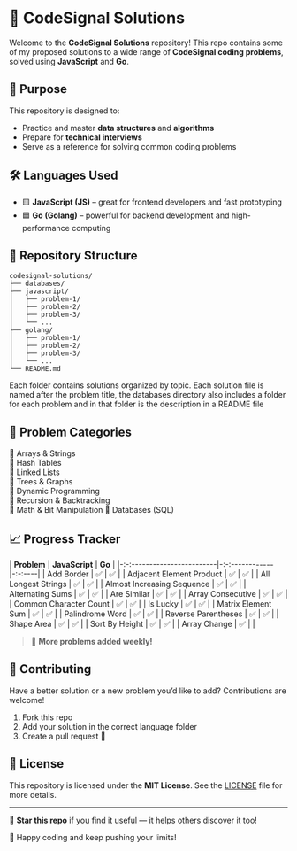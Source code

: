 # 🧠 CodeSignal Solutions

Welcome to the **CodeSignal Solutions** repository! This repo contains some of my proposed solutions to a wide range of **CodeSignal coding problems**, solved using **JavaScript** and **Go**.

## 🚀 Purpose

This repository is designed to:
- Practice and master **data structures** and **algorithms**
- Prepare for **technical interviews**
- Serve as a reference for solving common coding problems

## 🛠️ Languages Used

- 🟨 **JavaScript (JS)** – great for frontend developers and fast prototyping
- 🟦 **Go (Golang)** – powerful for backend development and high-performance computing

## 📂 Repository Structure

```
codesignal-solutions/
├── databases/
├── javascript/
│   ├── problem-1/
│   ├── problem-2/
│   ├── problem-3/
│   └── ...
├── golang/
│   ├── problem-1/
│   ├── problem-2/
│   ├── problem-3/
│   └── ...
└── README.md
```

Each folder contains solutions organized by topic. Each solution file is named after the problem title, the databases directory also includes a folder for each problem and in that folder is the description in a README file
<!-- and includes:
- ✅ Problem description
- ✅ Time and space complexity
- ✅ Clear and concise code
- ✅ Comments explaining the logic -->

## 🧩 Problem Categories

🔹 Arrays & Strings  
🔹 Hash Tables  
🔹 Linked Lists  
🔹 Trees & Graphs  
🔹 Dynamic Programming  
🔹 Recursion & Backtracking  
🔹 Math & Bit Manipulation 
🔹 Databases (SQL)


## 📈 Progress Tracker


| **Problem**                | **JavaScript** | **Go** |
|-:-:------------------------|-:-:------------|-:-:----|
| Add Border                 | ✅              | ✅      |
| Adjacent Element Product   | ✅              | ✅      |
| All Longest Strings        | ✅              | ✅      |
| Almost Increasing Sequence | ✅              | ✅      |
| Alternating Sums           | ✅              | ✅      |
| Are Similar                | ✅              | ✅      |
| Array Consecutive          | ✅              | ✅      |
| Common Character Count     | ✅              | ✅      |
| Is Lucky                   | ✅              | ✅      |
| Matrix Element Sum         | ✅              | ✅      |
| Palindrome Word            | ✅              | ✅      |
| Reverse Parentheses        | ✅              | ✅      |
| Shape Area                 | ✅              | ✅      |
| Sort By Height             | ✅              | ✅      |
| Array Change               | ✅              |       |


> 🧠 **More problems added weekly!**

## 🤝 Contributing

Have a better solution or a new problem you’d like to add? Contributions are welcome!

1. Fork this repo
2. Add your solution in the correct language folder
3. Create a pull request 🚀

## 📄 License

This repository is licensed under the **MIT License**. See the [LICENSE](LICENSE) file for more details.

---

🌟 **Star this repo** if you find it useful — it helps others discover it too!

💬 Happy coding and keep pushing your limits!